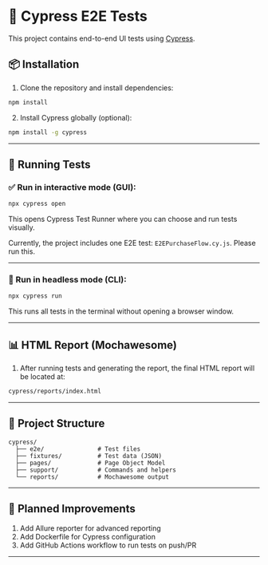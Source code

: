 # 🧪 Cypress E2E Tests

This project contains end-to-end UI tests using [Cypress](https://docs.cypress.io/).

## 📦 Installation

1. Clone the repository and install dependencies:

```bash
npm install
```

2. Install Cypress globally (optional):

```bash
npm install -g cypress
```

---

## 🚀 Running Tests

### ✅ Run in interactive mode (GUI):

```bash
npx cypress open
```

This opens Cypress Test Runner where you can choose and run tests visually.

Currently, the project includes one E2E test: `E2EPurchaseFlow.cy.js`. Please run this.

---

### 🤖 Run in headless mode (CLI):

```bash
npx cypress run
```

This runs all tests in the terminal without opening a browser window.

---

## 📊 HTML Report (Mochawesome)

1. After running tests and generating the report, the final HTML report will be located at:

```bash
cypress/reports/index.html

```

---

## 📁 Project Structure

```
cypress/
  ├── e2e/               # Test files
  ├── fixtures/          # Test data (JSON)
  ├── pages/             # Page Object Model
  ├── support/           # Commands and helpers
  └── reports/           # Mochawesome output
```

---

## 🔧 Planned Improvements

1. Add Allure reporter for advanced reporting
2. Add Dockerfile for Cypress configuration
3. Add GitHub Actions workflow to run tests on push/PR

---
